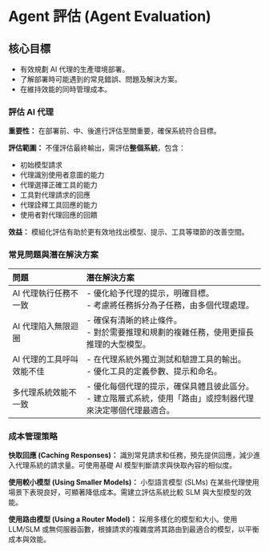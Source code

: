 # Agent 評估 (Agent Evaluation)

## 核心目標
*   有效規劃 AI 代理的生產環境部署。
*   了解部署時可能遇到的常見錯誤、問題及解決方案。
*   在維持效能的同時管理成本。

### 評估 AI 代理
**重要性：** 在部署前、中、後進行評估至關重要，確保系統符合目標。

**評估範圍：** 不僅評估最終輸出，需評估**整個系統**，包含：
*   初始模型請求
*   代理識別使用者意圖的能力
*   代理選擇正確工具的能力
*   工具對代理請求的回應
*   代理詮釋工具回應的能力
*   使用者對代理回應的回饋

**效益：** 模組化評估有助於更有效地找出模型、提示、工具等環節的改善空間。

### 常見問題與潛在解決方案

| 問題                       | 潛在解決方案                                                                 |
| :------------------------- | :--------------------------------------------------------------------------- |
| AI 代理執行任務不一致        | \- 優化給予代理的提示，明確目標。<br />\- 考慮將任務拆分為子任務，由多個代理處理。 |
| AI 代理陷入無限迴圈        | \- 確保有清晰的終止條件。<br />\- 對於需要推理和規劃的複雜任務，使用更擅長推理的大型模型。 |
| AI 代理的工具呼叫效能不佳    | \- 在代理系統外獨立測試和驗證工具的輸出。<br />\- 優化工具的定義參數、提示和命名。       |
| 多代理系統效能不一致       | \- 優化每個代理的提示，確保具體且彼此區分。<br />\- 建立階層式系統，使用「路由」或控制器代理來決定哪個代理最適合。 |

### 成本管理策略
**快取回應 (Caching Responses)：** 識別常見請求和任務，預先提供回應，減少進入代理系統的請求量。可使用基礎 AI 模型判斷請求與快取內容的相似度。

**使用較小模型 (Using Smaller Models)：** 小型語言模型 (SLMs) 在某些代理使用場景下表現良好，可顯著降低成本。需建立評估系統比較 SLM 與大型模型的效能。

**使用路由模型 (Using a Router Model)：** 採用多樣化的模型和大小。使用 LLM/SLM 或無伺服器函數，根據請求的複雜度將其路由到最適合的模型，以平衡成本與效能。